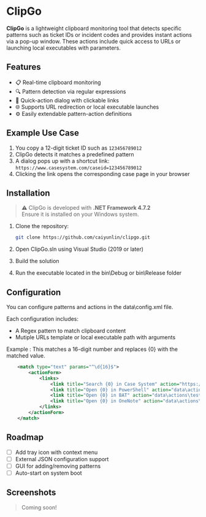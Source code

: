 # ClipGo

**ClipGo** is a lightweight clipboard monitoring tool that detects specific patterns such as ticket IDs or incident codes and provides instant actions via a pop-up window. These actions include quick access to URLs or launching local executables with parameters.

## Features

- 📋 Real-time clipboard monitoring
- 🔍 Pattern detection via regular expressions
- 🚀 Quick-action dialog with clickable links
- 🌐 Supports URL redirection or local executable launches
- ⚙️ Easily extendable pattern-action definitions

## Example Use Case

1. You copy a 12-digit ticket ID such as `123456789012`
2. ClipGo detects it matches a predefined pattern
3. A dialog pops up with a shortcut link:  
   `https://www.casesystem.com/caseid=123456789012`
4. Clicking the link opens the corresponding case page in your browser

## Installation

> ⚠️ ClipGo is developed with **.NET Framework 4.7.2**  
> Ensure it is installed on your Windows system.

1. Clone the repository:
   ```bash
   git clone https://github.com/caiyunlin/clipgo.git
   ```
2. Open ClipGo.sln using Visual Studio (2019 or later)

3. Build the solution

4. Run the executable located in the bin\Debug or bin\Release folder

## Configuration
You can configure patterns and actions in the data\config.xml file.

Each configuration includes:
- A Regex pattern to match clipboard content
- Mutiple URLs template or local executable path with arguments

Example : This matches a 16-digit number and replaces {0} with the matched value.
```xml
    <match type="text" params="^\d{16}$">
        <actionForm>
            <links>
                <link title="Search {0} in Case System" action="https://www.dummy.com/ticket={0}" />
                <link title="Open {0} in PowerShell" action="data\actions\test.ps1" />
                <link title="Open {0} in BAT" action="data\actions\test.bat" />
                <link title="Open {0} in OneNote" action="data\actions\onenote.bat" />
            </links>
        </actionForm>
    </match>
```

## Roadmap

- [ ] Add tray icon with context menu
- [ ] External JSON configuration support
- [ ] GUI for adding/removing patterns
- [ ] Auto-start on system boot

## Screenshots

> Coming soon!
